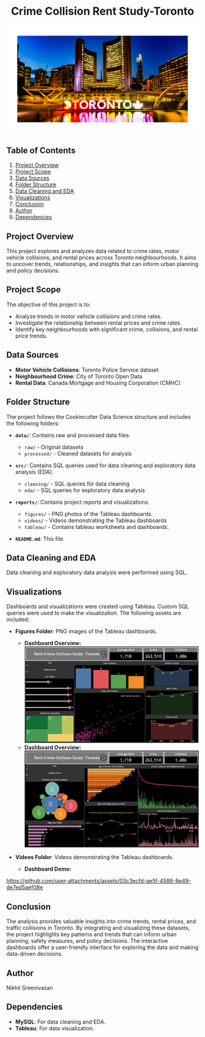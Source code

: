 <h1 align="center">Crime Collision Rent Study-Toronto</h1>

<p align="center">
  <img src="reports/figures/toronto.png" alt="Toronto Skyline">
</p>

## Table of Contents
1. [Project Overview](#project-overview)
2. [Project Scope](#project-scope)
3. [Data Sources](#data-sources)
4. [Folder Structure](#folder-structure)
5. [Data Cleaning and EDA](#data-cleaning-and-eda)
6. [Visualizations](#visualizations)
7. [Conclusion](#conclusion)
8. [Author](#author)
9. [Dependencies](#dependencies)

## Project Overview
This project explores and analyzes data related to crime rates, motor vehicle collisions, and rental prices across Toronto neighbourhoods. It aims to uncover trends, relationships, and insights that can inform urban planning and policy decisions.

## Project Scope
The objective of this project is to:
- Analyze trends in motor vehicle collisions and crime rates.
- Investigate the relationship between rental prices and crime rates.
- Identify key neighbourhoods with significant crime, collisions, and rental price trends.

## Data Sources
- **Motor Vehicle Collisions**: Toronto Police Service dataset
- **Neighbourhood Crime**: City of Toronto Open Data
- **Rental Data**: Canada Mortgage and Housing Corporation (CMHC)

## Folder Structure
The project follows the Cookiecutter Data Science structure and includes the following folders:

- **`data/`**: Contains raw and processed data files.
  - `raw/` - Original datasets
  - `processed/` - Cleaned datasets for analysis
  
- **`src/`**: Contains SQL queries used for data cleaning and exploratory data analysis (EDA).
  - `cleaning/` - SQL queries for data cleaning
  - `eda/` - SQL queries for exploratory data analysis
  
- **`reports/`**: Contains project reports and visualizations.
  - `figures/` - PNG photos of the Tableau dashboards.
  - `videos/` - Videos demonstrating the Tableau dashboards
  - `tableau/` - Contains tableau worksheets and dashboards.

- **`README.md`**: This file.

## Data Cleaning and EDA
Data cleaning and exploratory data analysis were performed using SQL.

## Visualizations
Dashboards and visualizations were created using Tableau. Custom SQL queries were used to make the visualization. The following assets are included:

- **Figures Folder**: PNG images of the Tableau dashboards.
  - **Dashboard Overview:**![Dashboard 1](reports/figures/Rent-Crime-Collision-Dashboard-1.png)
  - **Dashboard Overview:**![Dashboard 2](reports/figures/Rent-Crime-Collision-Dashboard-2.png)

- **Videos Folder**: Videos demonstrating the Tableau dashboards.
  - **Dashboard Demo:**

https://github.com/user-attachments/assets/03c3ecfd-ae5f-4588-8e49-de7ed5aef08e
## Conclusion
The analysis provides valuable insights into crime trends, rental prices, and traffic collisions in Toronto. By integrating and visualizing these datasets, the project highlights key patterns and trends that can inform urban planning, safety measures, and policy decisions. The interactive dashboards offer a user-friendly interface for exploring the data and making data-driven decisions.

## Author
Nikhil Sreenivasan

## Dependencies
- **MySQL**: For data cleaning and EDA.
- **Tableau**: For data visualization.

